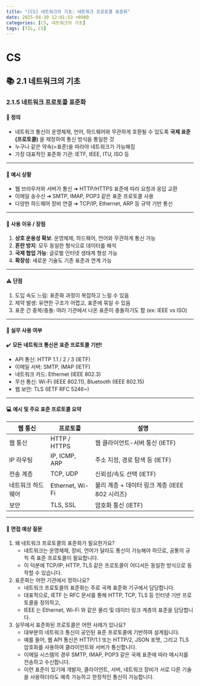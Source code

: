 ```yaml
---
title: "[CS] 네트워크의 기초: 네트워크 프로토콜 표준화"
date: 2025-04-30 12:01:53 +0900
categories: [CS, 네트워크의 기초]
tags: [TIL, CS]
---
```

# CS
## 📚 2.1 네트워크의 기초

### 2.1.5 네트워크 프로토콜 표준화

#### 📘 정의
- 네트워크 통신이 운영체제, 언어, 하드웨어와 무관하게 호환될 수 있도록 **국제 표준(프로토콜)** 을 제정하여 통신 방식을 통일한 것
- 누구나 같은 약속(=표준)을 따라야 네트워크가 가능해짐
- 가장 대표적인 표준화 기관: IETF, IEEE, ITU, ISO 등

---

#### 📌 예시 상황
- 웹 브라우저와 서버가 통신 ➔ HTTP/HTTPS 표준에 따라 요청과 응답 교환
- 이메일 송수신 ➔ SMTP, IMAP, POP3 같은 표준 프로토콜 사용
- 다양한 하드웨어 장비 연결 ➔ TCP/IP, Ethernet, ARP 등 규약 기반 통신

---

#### 🎯 사용 이유 / 장점
1. **상호 운용성 확보**: 운영체제, 하드웨어, 언어와 무관하게 통신 가능
2. **혼란 방지**: 모두 동일한 형식으로 데이터를 해석
3. **국제 협업 가능**: 글로벌 인터넷 생태계 형성 가능
4. **확장성**: 새로운 기술도 기존 표준과 연계 가능

---

#### ⚠️ 단점
1. 도입 속도 느림: 표준화 과정이 복잡하고 느릴 수 있음
2. 제약 발생: 유연한 구조가 어렵고, 표준에 묶일 수 있음
3. 표준 간 중복/충돌: 여러 기관에서 나온 표준이 충돌하기도 함 (ex: IEEE vs ISO)

---

#### 🏢 실무 사용 여부
✔️ **모든 네트워크 통신은 표준 프로토콜 기반!**

- API 통신: HTTP 1.1 / 2 / 3 (IETF)
- 이메일 서버: SMTP, IMAP (IETF)
- 네트워크 카드: Ethernet (IEEE 802.3)
- 무선 통신: Wi-Fi (IEEE 802.11), Bluetooth (IEEE 802.15)
- 웹 보안: TLS (IETF RFC 5246~)

---

#### 💻 예시 및 주요 표준 프로토콜 요약

| 웹 통신      | 프로토콜            | 설명                               |
|-----------|-----------------|----------------------------------|
| 웹 통신      | HTTP / HTTPS    | 웹 클라이언트-서버 통신 (IETF)             |
| IP 라우팅    | IP, ICMP, ARP   | 주소 지정, 경로 탐색 등 (IETF)            |
| 전송 계층     | TCP, UDP        | 신뢰성/속도 선택 (IETF)                 |
| 네트워크 하드웨어 | Ethernet, Wi-Fi | 물리 계층 + 데이터 링크 계층 (IEEE 802 시리즈) |
| 보안        | TLS, SSL        | 암호화 통신 (IETF)                    |


---

#### 🎤 면접 예상 질문
1. 왜 네트워크 프로토콜의 표준화가 필요한가요?
   - 네트워크는 운영체제, 장비, 언어가 달라도 통신이 가능해야 하므로, 공통의 규칙 즉 표준 프로토콜이 필요합니다.
   - 이 덕분에 TCP/IP, HTTP, TLS 같은 프로토콜이 어디서든 동일한 방식으로 동작할 수 있습니다.
2. 표준화는 어떤 기관에서 정하나요?
   - 네트워크 프로토콜의 표준화는 주로 국제 표준화 기구에서 담당합니다.
   - 대표적으로, IETF 는 RFC 문서를 통해 HTTP, TCP, TLS 등 인터넷 기반 프로토콜을 정의하고,
   - IEEE 는 Ethernet, Wi-Fi 와 같은 물리 및 데이터 링크 계층의 표준을 담당합니다.
3. 실무에서 표준화된 프로토콜은 어떤 사례가 있나요?
   - 대부분의 네트워크 통신이 공인된 표준 프로토콜에 기반하여 설계됩니다.
   - 예를 들어, 웹 API 통신은 HTTP/1.1 또는 HTTP/2, JSON 포맷, 그리고 TLS 암호화를 사용하여 클라이언트와 서버가 통신합니다.
   - 이메일 시스템의 경우 SMTP, IMAP, POP3 같은 국제 표준에 따라 메시지를 전송하고 수신합니다.
   - 이런 표준이 있기에 개발자, 클라이언트, 서버, 네트워크 장비가 서로 다른 기술을 사용하더라도 예측 가능하고 한정적인 통신이 가능합니다.
